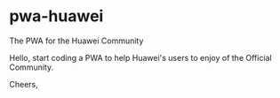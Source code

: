# pwa-huawei
The PWA for the Huawei Community

Hello,
start coding a PWA to help Huawei's users to enjoy of the Official Community.


Cheers,
